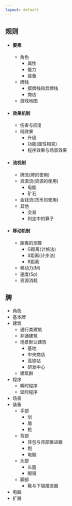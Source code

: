 ```yaml
---
layout: default
---
```


## 规则
- #### 要素
  - 角色
    - 属性
    - 能力
    - 装备
  - 牌栈
    - 摸牌栈和弃牌栈
    - 商店
  - 游戏地图
- #### 效果机制
  - 伤害与回复
  - 纯效果
    - 升级
    - 功能(属性相克)
    - 程序效果与场景效果
- #### 流机制
  - 牌流(牌的使用)
  - 资源流(资源的使用)
    - 电能
    - 矿石
  - 金钱流(货币的使用)
  - 其他
    - 交易
    - 判定中的算子
- #### 移动机制
  - 距离的测算
    - G距离(计格法)
    - S距离(计步法)
    - R距离
  - 移动力(M)
  - 速度(Sp)
  - 资源消耗

## 牌
- 角色
- 基本牌
- 建筑
  - 通行类建筑
  - 非通建筑
  - 场景默认建筑
    - 基地
    - 中央商店
    - 高铁站
    - 研发中心
  - 建筑群
- 程序
  - 瞬时程序
  - 延时程序
- 场景
- 装备
  - 手部
    - 剑
    - 盾
    - 枪
  - 背部
    - 背包与背部推进器
    - 炮
    - 电脑
  - 头部
    - 头盔
    - 眼镜
  - 脚部
    - 鞋与下端推进器
- 电脑
- 扩展